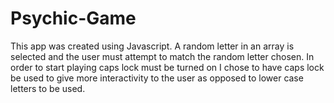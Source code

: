 # Psychic-Game

This app was created using Javascript. A random letter in an array is selected and the user must attempt to match the random letter chosen.
In order to start playing caps lock must be turned on I chose to have caps lock be used to give more interactivity to the user as opposed
to lower case letters to be used.
